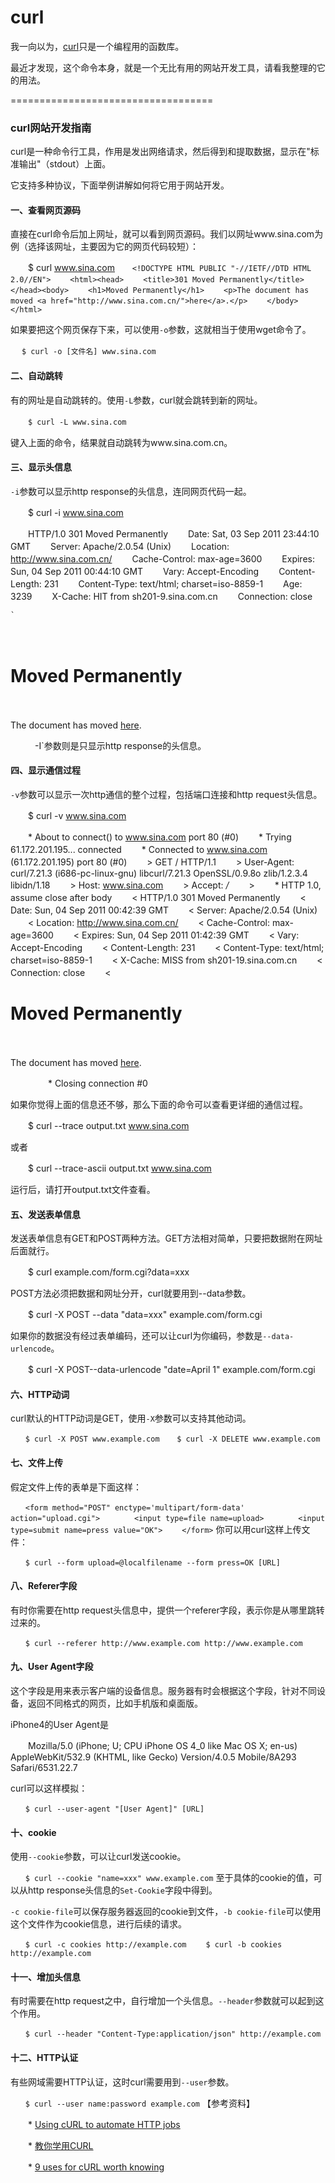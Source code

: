 # curl


我一向以为，[curl](https://curl.haxx.se/)只是一个编程用的函数库。
  
最近才发现，这个命令本身，就是一个无比有用的网站开发工具，请看我整理的它的用法。

===================================

### curl网站开发指南

curl是一种命令行工具，作用是发出网络请求，然后得到和提取数据，显示在"标准输出"（stdout）上面。

它支持多种协议，下面举例讲解如何将它用于网站开发。

#### __**一、查看网页源码**__

直接在curl命令后加上网址，就可以看到网页源码。我们以网址www.sina.com为例（选择该网址，主要因为它的网页代码较短）：


　　$ curl www.sina.com
    `
　　<!DOCTYPE HTML PUBLIC "-//IETF//DTD HTML 2.0//EN">
　　<html><head>
　　<title>301 Moved Permanently</title>
　　</head><body>
　　<h1>Moved Permanently</h1>
　　<p>The document has moved <a href="http://www.sina.com.cn/">here</a>.</p>
　　</body></html>
    `
    
如果要把这个网页保存下来，可以使用`-o`参数，这就相当于使用wget命令了。

　 `$ curl -o [文件名] www.sina.com `

#### __**二、自动跳转**__

有的网址是自动跳转的。使用`-L`参数，curl就会跳转到新的网址。


　　`$ curl -L www.sina.com`

键入上面的命令，结果就自动跳转为www.sina.com.cn。

#### __**三、显示头信息**__

`-i`参数可以显示http response的头信息，连同网页代码一起。


　　$ curl -i www.sina.com


　　HTTP/1.0 301 Moved Permanently
　　Date: Sat, 03 Sep 2011 23:44:10 GMT
　　Server: Apache/2.0.54 (Unix)
　　Location: http://www.sina.com.cn/
　　Cache-Control: max-age=3600
　　Expires: Sun, 04 Sep 2011 00:44:10 GMT
　　Vary: Accept-Encoding
　　Content-Length: 231
　　Content-Type: text/html; charset=iso-8859-1
　　Age: 3239
　　X-Cache: HIT from sh201-9.sina.com.cn
　　Connection: close
    
    `
　　<!DOCTYPE HTML PUBLIC "-//IETF//DTD HTML 2.0//EN">
　　<html><head>
　　<title>301 Moved Permanently</title>
　　</head><body>
　　<h1>Moved Permanently</h1>
　　<p>The document has moved <a href="http://www.sina.com.cn/">here</a>.</p>
　　</body></html>
    `
`-I`参数则是只显示http response的头信息。

#### __**四、显示通信过程**__

`-v`参数可以显示一次http通信的整个过程，包括端口连接和http request头信息。


　　$ curl -v www.sina.com


　　* About to connect() to www.sina.com port 80 (#0)
　　* Trying 61.172.201.195... connected
　　* Connected to www.sina.com (61.172.201.195) port 80 (#0)
　　> GET / HTTP/1.1
　　> User-Agent: curl/7.21.3 (i686-pc-linux-gnu) libcurl/7.21.3 OpenSSL/0.9.8o zlib/1.2.3.4 libidn/1.18
　　> Host: www.sina.com
　　> Accept: */*
　　> 
　　* HTTP 1.0, assume close after body
　　< HTTP/1.0 301 Moved Permanently
　　< Date: Sun, 04 Sep 2011 00:42:39 GMT
　　< Server: Apache/2.0.54 (Unix)
　　< Location: http://www.sina.com.cn/
　　< Cache-Control: max-age=3600
　　< Expires: Sun, 04 Sep 2011 01:42:39 GMT
　　< Vary: Accept-Encoding
　　< Content-Length: 231
　　< Content-Type: text/html; charset=iso-8859-1
　　< X-Cache: MISS from sh201-19.sina.com.cn
　　< Connection: close
　　< 
　　<!DOCTYPE HTML PUBLIC "-//IETF//DTD HTML 2.0//EN">
　　<html><head>
　　<title>301 Moved Permanently</title>
　　</head><body>
　　<h1>Moved Permanently</h1>
　　<p>The document has moved <a href="http://www.sina.com.cn/">here</a>.</p>
　　</body></html>
　　* Closing connection #0

如果你觉得上面的信息还不够，那么下面的命令可以查看更详细的通信过程。


　　$ curl --trace output.txt www.sina.com

或者


　　$ curl --trace-ascii output.txt www.sina.com

运行后，请打开output.txt文件查看。

#### __**五、发送表单信息**__

发送表单信息有GET和POST两种方法。GET方法相对简单，只要把数据附在网址后面就行。


　　$ curl example.com/form.cgi?data=xxx

POST方法必须把数据和网址分开，curl就要用到--data参数。


　　$ curl -X POST --data "data=xxx" example.com/form.cgi

如果你的数据没有经过表单编码，还可以让curl为你编码，参数是`--data-urlencode`。


　　$ curl -X POST--data-urlencode "date=April 1" example.com/form.cgi

#### __**六、HTTP动词**__

curl默认的HTTP动词是GET，使用`-X`参数可以支持其他动词。

`
　　$ curl -X POST www.example.com
`
`
　　$ curl -X DELETE www.example.com
`
#### __**七、文件上传**__

假定文件上传的表单是下面这样：

`
　　<form method="POST" enctype='multipart/form-data' action="upload.cgi">
　　　　<input type=file name=upload>
　　　　<input type=submit name=press value="OK">
　　</form>
`
你可以用curl这样上传文件：

`
　　$ curl --form upload=@localfilename --form press=OK [URL]
`
#### __**八、Referer字段**__

有时你需要在http request头信息中，提供一个referer字段，表示你是从哪里跳转过来的。

`
　　$ curl --referer http://www.example.com http://www.example.com
`
#### __**九、User Agent字段**__

这个字段是用来表示客户端的设备信息。服务器有时会根据这个字段，针对不同设备，返回不同格式的网页，比如手机版和桌面版。

iPhone4的User Agent是


　　Mozilla/5.0 (iPhone; U; CPU iPhone OS 4_0 like Mac OS X; en-us) AppleWebKit/532.9 (KHTML, like Gecko) Version/4.0.5 Mobile/8A293 Safari/6531.22.7

curl可以这样模拟：

`
　　$ curl --user-agent "[User Agent]" [URL]
`
#### __**十、cookie**__

使用`--cookie`参数，可以让curl发送cookie。

`
　　$ curl --cookie "name=xxx" www.example.com
`
至于具体的cookie的值，可以从http response头信息的`Set-Cookie`字段中得到。

`-c cookie-file`可以保存服务器返回的cookie到文件，`-b cookie-file`可以使用这个文件作为cookie信息，进行后续的请求。

`
　　$ curl -c cookies http://example.com
　　$ curl -b cookies http://example.com
`
#### __**十一、增加头信息**__

有时需要在http request之中，自行增加一个头信息。`--header`参数就可以起到这个作用。

`
　　$ curl --header "Content-Type:application/json" http://example.com
`
#### __**十二、HTTP认证**__

有些网域需要HTTP认证，这时curl需要用到`--user`参数。

`
　　$ curl --user name:password example.com
`
【参考资料】

　　* [Using cURL to automate HTTP jobs](http://curl.haxx.se/docs/httpscripting.html)

　　* [教你学用CURL](http://bbs.et8.net/bbs/showthread.php?t=568472)

　　* [9 uses for cURL worth knowing](https://httpkit.com/resources/HTTP-from-the-Command-Line/)
